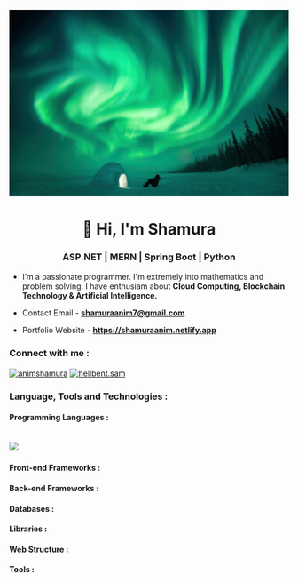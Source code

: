 ![logo](https://github.com/animshamura/animshamura/blob/main/Banner.jpg)
<h1 align="center"> 👋 Hi, I'm Shamura</h1>
<h3 align="center">ASP.NET | MERN | Spring Boot | Python </h3>

- I’m a passionate programmer. I'm extremely into mathematics and problem solving. I have enthusiam about **Cloud Computing, Blockchain Technology & Artificial Intelligence.**

- Contact Email - **shamuraanim7@gmail.com**
- Portfolio Website - **https://shamuraanim.netlify.app**

<h3 align="left">Connect with me :</h3>
<p align="left">
<a href="https://linkedin.com/in/animshamura" target="blank"><img align="center" src="https://raw.githubusercontent.com/rahuldkjain/github-profile-readme-generator/master/src/images/icons/Social/linked-in-alt.svg" alt="animshamura" height="30" width="40" /></a>
<a href="https://fb.com/hellbent.sam" target="blank"><img align="center" src="https://raw.githubusercontent.com/rahuldkjain/github-profile-readme-generator/master/src/images/icons/Social/facebook.svg" alt="hellbent.sam" height="30" width="40" /></a>
</p>

<h3 align="left">Language, Tools and Technologies :</h3>
<h4 align="left">Programming Languages :</h4>
<br>
<img src="https://skillicons.dev/icons?i=java,python,cpp,c,javascript,vim" />
<h4 align="left">Front-end Frameworks :</h4>
<h4 align="left">Back-end Frameworks :</h4>
<h4 align="left">Databases :</h4>
<h4 align="left">Libraries :</h4>
<h4 align="left">Web Structure :</h4>
<h4 align="left">Tools :</h4>





